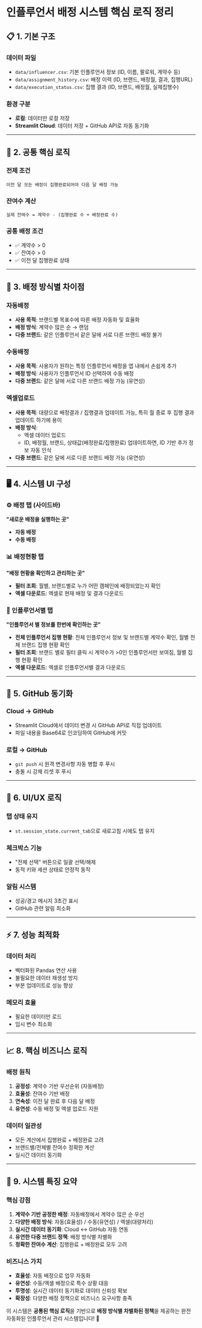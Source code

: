 # 인플루언서 배정 시스템 핵심 로직 정리

## 📋 **1. 기본 구조**

### **데이터 파일**
- `data/influencer.csv`: 기본 인플루언서 정보 (ID, 이름, 팔로워, 계약수 등)
- `data/assignment_history.csv`: 배정 이력 (ID, 브랜드, 배정월, 결과, 집행URL)
- `data/execution_status.csv`: 집행 결과 (ID, 브랜드, 배정월, 실제집행수)

### **환경 구분**
- **로컬**: 데이터만 로컬 저장
- **Streamlit Cloud**: 데이터 저장 + GitHub API로 자동 동기화

---

## 🔄 **2. 공통 핵심 로직**

### **전제 조건**
```
이전 달 모든 배정이 집행완료되어야 다음 달 배정 가능
```

### **잔여수 계산**
```
실제 잔여수 = 계약수 - (집행완료 수 + 배정완료 수)
```

### **공통 배정 조건**
- ✅ 계약수 > 0
- ✅ 잔여수 > 0  
- ✅ 이전 달 집행완료 상태

---

## 🎯 **3. 배정 방식별 차이점**

### **자동배정**
- **사용 목적**: 브랜드별 목표수에 따른 배정 자동화 및 효율화
- **배정 방식**: 계약수 많은 순 → 랜덤
- **다중 브랜드**: 같은 인플루언서 같은 달에 서로 다른 브랜드 배정 불가

### **수동배정**
- **사용 목적**: 사용자가 원하는 특정 인플루언서 배정을 앱 내에서 손쉽게 추가
- **배정 방식**: 사용자가 인플루언서 ID 선택하여 수동 배정
- **다중 브랜드**: 같은 달에 서로 다른 브랜드 배정 가능 (유연성)

### **엑셀업로드**
- **사용 목적**: 대량으로 배정결과 / 집행결과 업데이트 가능, 특히 월 종료 후 집행 결과 업데이트 하기에 용이
- **배정 방식**:
  - 엑셀 데이터 업로드
  - ID, 배정월, 브랜드, 상태값(배정완료/집행완료) 업데이트하면, ID 기반 추가 정보 자동 인식
- **다중 브랜드**: 같은 달에 서로 다른 브랜드 배정 가능 (유연성)

---

## 🖥️ **4. 시스템 UI 구성**

### **⚙️ 배정 탭 (사이드바)**
**"새로운 배정을 실행하는 곳"**
- **자동 배정**
- **수동 배정**

### **📊 배정현황 탭**
**"배정 현황을 확인하고 관리하는 곳"**
- **필터 조회**: 월별, 브랜드별로 누가 어떤 캠페인에 배정되었는지 확인
- **엑셀 다운로드**: 엑셀로 현재 배정 및 결과 다운로드

### **👥 인플루언서별 탭**
**"인플루언서 별 정보를 한번에 확인하는 곳"**
- **전체 인플루언서 집행 현황**: 전체 인플루언서 정보 및 브랜드별 계약수 확인, 월별 전체 브랜드 집행 현황 확인
- **필터 조회**: 브랜드 별로 필터 클릭 시 계약수가 >0인 인플루언서만 보여짐, 월별 집행 현황 확인
- **엑셀 다운로드**: 엑셀로 인플루언서별 결과 다운로드

---

## 🔗 **5. GitHub 동기화**

### **Cloud → GitHub**
- Streamlit Cloud에서 데이터 변경 시 GitHub API로 직접 업데이트
- 파일 내용을 Base64로 인코딩하여 GitHub에 커밋

### **로컬 → GitHub**
- `git push` 시 원격 변경사항 자동 병합 후 푸시
- 충돌 시 강제 리셋 후 푸시

---

## 🎨 **6. UI/UX 로직**

### **탭 상태 유지**
- `st.session_state.current_tab`으로 새로고침 시에도 탭 유지

### **체크박스 기능**
- "전체 선택" 버튼으로 일괄 선택/해제
- 동적 키와 세션 상태로 안정적 동작

### **알림 시스템**
- 성공/경고 메시지 3초간 표시
- GitHub 관련 알림 최소화

---

## ⚡ **7. 성능 최적화**

### **데이터 처리**
- 벡터화된 Pandas 연산 사용
- 불필요한 데이터 재생성 방지
- 부분 업데이트로 성능 향상

### **메모리 효율**
- 필요한 데이터만 로드
- 임시 변수 최소화

---

## 📈 **8. 핵심 비즈니스 로직**

### **배정 원칙**
1. **공정성**: 계약수 기반 우선순위 (자동배정)
2. **효율성**: 잔여수 기반 배정
3. **연속성**: 이전 달 완료 후 다음 달 배정
4. **유연성**: 수동 배정 및 엑셀 업로드 지원

### **데이터 일관성**
- 모든 계산에서 집행완료 + 배정완료 고려
- 브랜드별/전체별 잔여수 정확한 계산
- 실시간 데이터 동기화

---

## 🚀 **9. 시스템 특징 요약**

### **핵심 강점**
1. **계약수 기반 공정한 배정**: 자동배정에서 계약수 많은 순 우선
2. **다양한 배정 방식**: 자동(효율성) / 수동(유연성) / 엑셀(대량처리)
3. **실시간 데이터 동기화**: Cloud ↔ GitHub 자동 연동
4. **유연한 다중 브랜드 정책**: 배정 방식별 차별화
5. **정확한 잔여수 계산**: 집행완료 + 배정완료 모두 고려

### **비즈니스 가치**
- **효율성**: 자동 배정으로 업무 자동화
- **유연성**: 수동/엑셀 배정으로 특수 상황 대응
- **투명성**: 실시간 데이터 동기화로 데이터 신뢰성 확보
- **확장성**: 다양한 배정 정책으로 비즈니스 요구사항 충족

이 시스템은 **공통된 핵심 로직**을 기반으로 **배정 방식별 차별화된 정책**을 제공하는 완전 자동화된 인플루언서 관리 시스템입니다! 🎯
